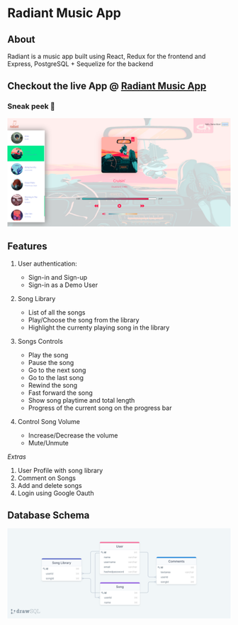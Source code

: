 # Radiant Music App

## About

Radiant is a music app built using React, Redux for the frontend and Express, PostgreSQL + Sequelize for the backend

## Checkout the live App @ [Radiant Music App](https://radiant-music.herokuapp.com/)

### Sneak peek 🙈

![](./frontend/src/images/player-img.png)

## Features

1. User authentication:

    - Sign-in and Sign-up
    - Sign-in as a Demo User

2. Song Library

    - List of all the songs
    - Play/Choose the song from the library
    - Highlight the currenty playing song in the library

3. Songs Controls

    - Play the song
    - Pause the song
    - Go to the next song
    - Go to the last song
    - Rewind the song
    - Fast forward the song
    - Show song playtime and total length
    - Progress of the current song on the progress bar

4. Control Song Volume

    - Increase/Decrease the volume
    - Mute/Unmute

_Extras_

1. User Profile with song library
2. Comment on Songs
3. Add and delete songs
4. Login using Google Oauth

## Database Schema

![database schema](./frontend/src/images/schema.png)
